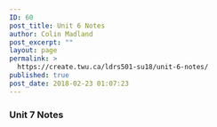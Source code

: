 ```yaml
---
ID: 60
post_title: Unit 6 Notes
author: Colin Madland
post_excerpt: ""
layout: page
permalink: >
  https://create.twu.ca/ldrs501-su18/unit-6-notes/
published: true
post_date: 2018-02-23 01:07:23
---
```

### Unit 7 Notes